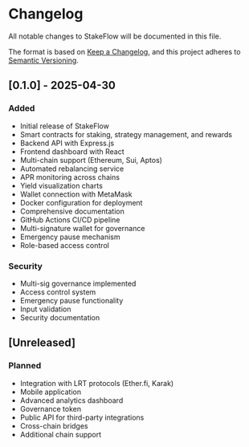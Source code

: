 # Changelog

All notable changes to StakeFlow will be documented in this file.

The format is based on [Keep a Changelog](https://keepachangelog.com/en/1.0.0/),
and this project adheres to [Semantic Versioning](https://semver.org/spec/v2.0.0.html).

## [0.1.0] - 2025-04-30

### Added
- Initial release of StakeFlow
- Smart contracts for staking, strategy management, and rewards
- Backend API with Express.js
- Frontend dashboard with React
- Multi-chain support (Ethereum, Sui, Aptos)
- Automated rebalancing service
- APR monitoring across chains
- Yield visualization charts
- Wallet connection with MetaMask
- Docker configuration for deployment
- Comprehensive documentation
- GitHub Actions CI/CD pipeline
- Multi-signature wallet for governance
- Emergency pause mechanism
- Role-based access control

### Security
- Multi-sig governance implemented
- Access control system
- Emergency pause functionality
- Input validation
- Security documentation

## [Unreleased]

### Planned
- Integration with LRT protocols (Ether.fi, Karak)
- Mobile application
- Advanced analytics dashboard
- Governance token
- Public API for third-party integrations
- Cross-chain bridges
- Additional chain support

